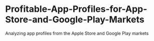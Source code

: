 # Profitable-App-Profiles-for-App-Store-and-Google-Play-Markets
Analyzing app profiles from the Apple Store and Google Play markets
